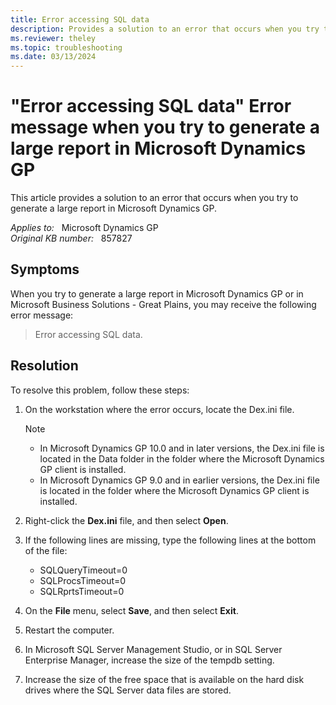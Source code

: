 ```yaml
---
title: Error accessing SQL data
description: Provides a solution to an error that occurs when you try to generate a large report in Microsoft Dynamics GP.
ms.reviewer: theley
ms.topic: troubleshooting
ms.date: 03/13/2024
---
```

# "Error accessing SQL data" Error message when you try to generate a large report in Microsoft Dynamics GP

This article provides a solution to an error that occurs when you try to generate a large report in Microsoft Dynamics GP.

_Applies to:_ &nbsp; Microsoft Dynamics GP  
_Original KB number:_ &nbsp; 857827

## Symptoms

When you try to generate a large report in Microsoft Dynamics GP or in Microsoft Business Solutions - Great Plains, you may receive the following error message:
> Error accessing SQL data.

## Resolution

To resolve this problem, follow these steps:

1. On the workstation where the error occurs, locate the Dex.ini file.

    > [!NOTE]
    >
    > - In Microsoft Dynamics GP 10.0 and in later versions, the Dex.ini file is located in the Data folder in the folder where the Microsoft Dynamics GP client is installed.
    > - In Microsoft Dynamics GP 9.0 and in earlier versions, the Dex.ini file is located in the folder where the Microsoft Dynamics GP client is installed.

2. Right-click the **Dex.ini** file, and then select **Open**.
3. If the following lines are missing, type the following lines at the bottom of the file:

    - SQLQueryTimeout=0
    - SQLProcsTimeout=0
    - SQLRprtsTimeout=0
4. On the **File** menu, select **Save**, and then select **Exit**.
5. Restart the computer.

6. In Microsoft SQL Server Management Studio, or in SQL Server Enterprise Manager, increase the size of the tempdb setting.

7. Increase the size of the free space that is available on the hard disk drives where the SQL Server data files are stored.
